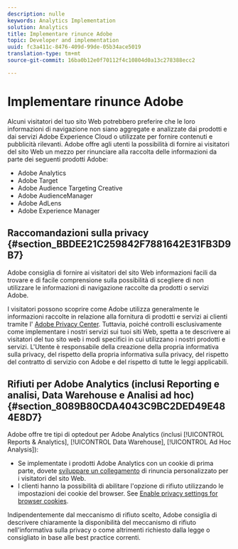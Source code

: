 ```yaml
---
description: nulle
keywords: Analytics Implementation
solution: Analytics
title: Implementare rinunce Adobe
topic: Developer and implementation
uuid: fc3a411c-8476-409d-99de-05b34ace5019
translation-type: tm+mt
source-git-commit: 16ba0b12e0f70112f4c10804d0a13c278388ecc2

---
```



# Implementare rinunce Adobe

Alcuni visitatori del tuo sito Web potrebbero preferire che le loro informazioni di navigazione non siano aggregate e analizzate dai prodotti e dai servizi Adobe Experience Cloud o utilizzate per fornire contenuti e pubblicità rilevanti. Adobe offre agli utenti la possibilità di fornire ai visitatori del sito Web un mezzo per rinunciare alla raccolta delle informazioni da parte dei seguenti prodotti Adobe:

* Adobe Analytics
* Adobe Target
* Adobe Audience Targeting Creative
* Adobe AudienceManager
* Adobe AdLens
* Adobe Experience Manager

## Raccomandazioni sulla privacy {#section_BBDEE21C259842F7881642E31FB3D9B7}

Adobe consiglia di fornire ai visitatori del sito Web informazioni facili da trovare e di facile comprensione sulla possibilità di scegliere di non utilizzare le informazioni di navigazione raccolte da prodotti o servizi Adobe.

I visitatori possono scoprire come Adobe utilizza generalmente le informazioni raccolte in relazione alla fornitura di prodotti e servizi ai clienti tramite l' [Adobe Privacy Center](https://www.adobe.com/privacy.html). Tuttavia, poiché controlli esclusivamente come implementare i nostri servizi sui tuoi siti Web, spetta a te descrivere ai visitatori del tuo sito web i modi specifici in cui utilizzano i nostri prodotti e servizi. L'Utente è responsabile della creazione della propria informativa sulla privacy, del rispetto della propria informativa sulla privacy, del rispetto del contratto di servizio con Adobe e del rispetto di tutte le leggi applicabili.

## Rifiuti per Adobe Analytics (inclusi Reporting e analisi, Data Warehouse e Analisi ad hoc) {#section_8089B80CDA4043C9BC2DED49E484E8D7}

Adobe offre tre tipi di optedout per Adobe Analytics (inclusi [!UICONTROL Reports & Analytics], [!UICONTROL Data Warehouse], [!UICONTROL Ad Hoc Analysis]):

* Se implementate i prodotti Adobe Analytics con un cookie di prima parte, dovete [sviluppare un collegamento](/help/implement/js-implementation/data-collection/opt-out-link.md) di rinuncia personalizzato per i visitatori del sito Web.
* I clienti hanno la possibilità di abilitare l'opzione di rifiuto utilizzando le impostazioni dei cookie del browser. See [Enable privacy settings for browser cookies](https://marketing.adobe.com/resources/help/en_US/whitepapers/cookies/browser_cookie_settings.html).

Indipendentemente dal meccanismo di rifiuto scelto, Adobe consiglia di descrivere chiaramente la disponibilità del meccanismo di rifiuto nell'informativa sulla privacy o come altrimenti richiesto dalla legge o consigliato in base alle best practice correnti.
